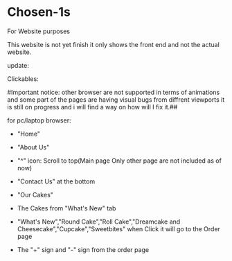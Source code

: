 # Chosen-1s
For Website purposes


This website is not yet finish it only shows the front end and not the actual website. 

update:

Clickables:

#Important notice: other browser are not supported in terms of animations and some part of the pages are having visual bugs from diffrent viewports it is still on progress and i will find a way on how will I fix it.##  


for pc/laptop browser:



- "Home"



- "About Us"



- "^" icon: Scroll to top(Main page Only other page are not included as of now)



- "Contact Us" at the bottom



- "Our Cakes"


- The Cakes from "What's New" tab



- "What's New","Round Cake","Roll Cake","Dreamcake and Cheesecake","Cupcake","Sweetbites" when Click it will go to the Order page



- The "+" sign and "-" sign from the order page 
